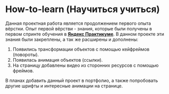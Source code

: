 # How-to-learn (Научиться учиться)

Данная проектная работа является продолжением первого опыта вёрстки.
Опыт первой вёрстви - знания, которые были получены в первом спринте обучения в [**Яндекс Практикуме**](https://practicum.yandex.ru/).
В данном проекте эти знания были закреплены, а так же расширены и дополнены:

1. Появились трансформации объектов с помощью кейфреймов (повороты).
2. Появилась анимация объектов (ссылки).
3. На страницу добавлены видео из сторонних ресурсов с помощью фреймов.

В планах добавить данный проект в портфолио, а также попробовать другие шрифты и интересные анимации на странице.
